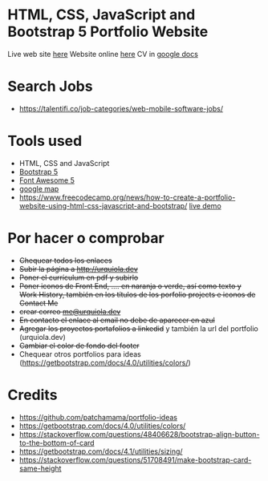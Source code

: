 
HTML, CSS, JavaScript and Bootstrap 5 Portfolio Website
=======

Live web site [here](https://patchamama.github.io/portfolio/)
Website online [here](https://urquiola.dev)
CV in [google docs](https://docs.google.com/document/d/1zjWSW-lI_z0l2wSYdrKWYwFAwqJnoDU7YGQCafOAs1Y/edit)

# Search Jobs

- https://talentifi.co/job-categories/web-mobile-software-jobs/

# Tools used 

* HTML, CSS and JavaScript
* [Bootstrap 5](https://getbootstrap.com/docs/5.0/getting-started/introduction/)
* [Font Awesome 5](https://fontawesome.com/)
* [google map](https://www.embed-map.com/)
* https://www.freecodecamp.org/news/how-to-create-a-portfolio-website-using-html-css-javascript-and-bootstrap/ [live demo](https://brad-portfolio.netlify.app/)


# Por hacer o comprobar

- ~~Chequear todos los enlaces~~
- ~~Subir la página a http://urquiola.dev~~
- ~~Poner el currículum en pdf y subirlo~~
- ~~Poner iconos de Front End, .... en naranja o verde, así como texto y Work History, también en los títulos de los porfolio projects e iconos de Contact Me~~
- ~~crear correo me@urquiola.dev~~
- ~~En contacto el enlace al email no debe de aparecer en azul~~
- ~~Agregar los proyectos portafolios a linkedid~~ y también la url del portfolio (urquiola.dev)
- ~~Cambiar el color de fondo del footer~~
- Chequear otros portfolios para ideas (https://getbootstrap.com/docs/4.0/utilities/colors/)

# Credits

- https://github.com/patchamama/portfolio-ideas
- https://getbootstrap.com/docs/4.0/utilities/colors/
- https://stackoverflow.com/questions/48406628/bootstrap-align-button-to-the-bottom-of-card
- https://getbootstrap.com/docs/4.1/utilities/sizing/
- https://stackoverflow.com/questions/51708491/make-bootstrap-card-same-height